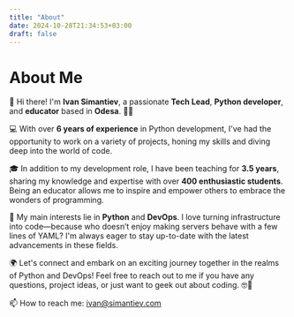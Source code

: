 ```yaml
---
title: "About"
date: 2024-10-28T21:34:53+03:00
draft: false
---
```


# About Me

👋 Hi there! I'm **Ivan Simantiev**, a passionate **Tech Lead**, **Python developer**, and **educator** based in **Odesa**. 🐍🚀

💻 With over **6 years of experience** in Python development, I've had the opportunity to work on a variety of projects, honing my skills and diving deep into the world of code.

🎓 In addition to my development role, I have been teaching for **3.5 years**, sharing my knowledge and expertise with over **400 enthusiastic students**. Being an educator allows me to inspire and empower others to embrace the wonders of programming.

🌟 My main interests lie in **Python** and **DevOps**. I love turning infrastructure into code—because who doesn’t enjoy making servers behave with a few lines of YAML? I'm always eager to stay up-to-date with the latest advancements in these fields.

🌍 Let's connect and embark on an exciting journey together in the realms of Python and DevOps! Feel free to reach out to me if you have any questions, project ideas, or just want to geek out about coding. 🤓🌱

📫 How to reach me: [ivan@simantiev.com](mailto:ivan@simantiev.com)

